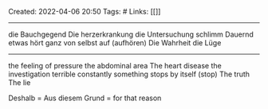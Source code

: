 Created: 2022-04-06 20:50
Tags: #
Links: [[]]
___

die Bauchgegend
Die herzerkrankung
die Untersuchung
schlimm
Dauernd
etwas hört  ganz von selbst auf (aufhören)
Die Wahrheit 
die Lüge

---
the feeling of pressure
the abdominal area
The heart disease
the investigation
terrible
constantly
something stops by itself (stop)
The truth
The lie

Deshalb = Aus diesem Grund = for that reason 